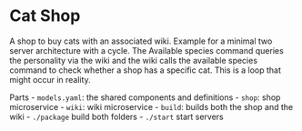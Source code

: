 Cat Shop
========
A shop to buy cats with an associated wiki. Example for a minimal two server architecture with a cycle.
The Available species command queries the personality via the wiki and the wiki calls the available species command
to check whether a shop has a specific cat. This is a loop that might occur in reality.

Parts
    - `models.yaml`: the shared components and definitions
    - `shop`: shop microservice
    - `wiki`: wiki microservice
    - `build`: builds both the shop and the wiki
    - `./package` build both folders
    - `./start` start servers
